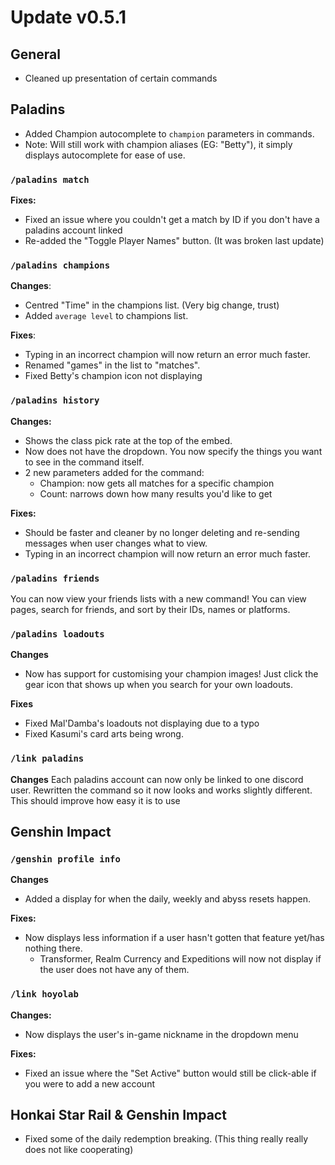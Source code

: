 # Update v0.5.1
## General
- Cleaned up presentation of certain commands

## Paladins
- Added Champion autocomplete to `champion` parameters in commands. 
 - Note: Will still work with champion aliases (EG: "Betty"), it simply displays autocomplete for ease of use.

### `/paladins match`
**Fixes:**
- Fixed an issue where you couldn't get a match by ID if you don't have a paladins account linked
- Re-added the "Toggle Player Names" button. (It was broken last update)

### `/paladins champions`
**Changes**:
- Centred "Time" in the champions list. (Very big change, trust)
- Added `average level` to champions list.

**Fixes**:
- Typing in an incorrect champion will now return an error much faster.
- Renamed "games" in the list to "matches".
- Fixed Betty's champion icon not displaying

### `/paladins history`
**Changes:**
- Shows the class pick rate at the top of the embed.
- Now does not have the dropdown. You now specify the things you want to see in the command itself. 
- 2 new parameters added for the command:
	- Champion: now gets all matches for a specific champion
	- Count: narrows down how many results you'd like to get

**Fixes:**
- Should be faster and cleaner by no longer deleting and re-sending messages when user changes what to view.
- Typing in an incorrect champion will now return an error much faster.

### `/paladins friends`
You can now view your friends lists with a new command!
You can view pages, search for friends, and sort by their IDs, names or platforms.

### `/paladins loadouts`
**Changes**
- Now has support for customising your champion images! Just click the gear icon that shows up when you search for your own loadouts.

**Fixes**
- Fixed Mal'Damba's loadouts not displaying due to a typo
- Fixed Kasumi's card arts being wrong.

### `/link paladins`
**Changes**
Each paladins account can now only be linked to one discord user.
Rewritten the command so it now looks and works slightly different. This should improve how easy it is to use

## Genshin Impact
### `/genshin profile info`
**Changes**
- Added a display for when the daily, weekly and abyss resets happen.

**Fixes:**
- Now displays less information if a user hasn't gotten that feature yet/has nothing there. 
	- Transformer, Realm Currency and Expeditions will now not display if the user does not have any of them.

### `/link hoyolab`
**Changes:**
- Now displays the user's in-game nickname in the dropdown menu

**Fixes:**
- Fixed an issue where the "Set Active" button would still be click-able if you were to add a new account

## Honkai Star Rail & Genshin Impact
- Fixed some of the daily redemption breaking. (This thing really really does not like cooperating)